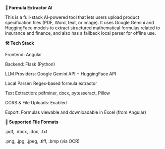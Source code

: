 **🧠 Formula Extractor AI**

This is a full-stack AI-powered tool that lets users upload product specification files (PDF, Word, text, or image). It uses Google Gemini and HuggingFace models to extract structured mathematical formulas related to insurance and finance, and also has a fallback local parser for offline use.



**🛠️ Tech Stack**

Frontend: Angular

Backend: Flask (Python)

LLM Providers: Google Gemini API + HuggingFace API

Local Parser: Regex-based formula extractor

Text Extraction: pdfminer, docx, pytesseract, Pillow

CORS & File Uploads: Enabled

Export: Formulas viewable and downloadable in Excel (from Angular)



**📁 Supported File Formats**

.pdf, .docx, .doc, .txt

.png, .jpg, .jpeg, .tiff, .bmp (via OCR)
